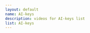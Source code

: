 ```yaml
--- 
layout: default
name: AI-keys
description: videos for AI-keys list
list: AI-keys
---
```


<div class="player">
<div id="player"><!-- "https://www.youtube.com/watch?v={{site.data.lists[page.list][0]}}" --></div>
</div>

